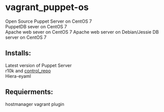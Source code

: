 # vagrant_puppet-os
Open Source Puppet Server on CentOS 7  
PuppetDB sever on CentOS 7  
Apache web sever on CentOS 7
Apache web server on Debian/Jessie
DB server on CentOS 7


## Installs:  
Latest version of Puppet Server  
r10k and [control_repo](https://github.com/bsnyder74/control-repo)  
Hiera-eyaml  

## Requierments:  
hostmanager vagrant plugin  
